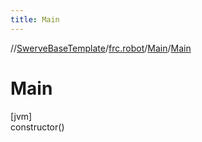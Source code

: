 ```yaml
---
title: Main
---
```

//[SwerveBaseTemplate](../../../index.html)/[frc.robot](../index.html)/[Main](index.html)/[Main](-main.html)



# Main



[jvm]\
constructor()




